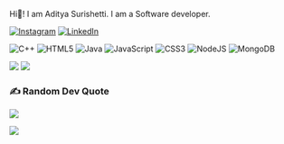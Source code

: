 Hi👋! I am Aditya Surishetti. I am a Software developer.

[![Instagram](https://img.shields.io/badge/Instagram-%23E4405F.svg?logo=Instagram&logoColor=white)](https://instagram.com/adityapatel_00) [![LinkedIn](https://img.shields.io/badge/LinkedIn-%230077B5.svg?logo=linkedin&logoColor=white)](https://linkedin.com/in/aditya-surishetti) 

![C++](https://img.shields.io/badge/c++-%2300599C.svg?style=for-the-badge&logo=c%2B%2B&logoColor=white) ![HTML5](https://img.shields.io/badge/html5-%23E34F26.svg?style=for-the-badge&logo=html5&logoColor=white) ![Java](https://img.shields.io/badge/java-%23ED8B00.svg?style=for-the-badge&logo=java&logoColor=white) ![JavaScript](https://img.shields.io/badge/javascript-%23323330.svg?style=for-the-badge&logo=javascript&logoColor=%23F7DF1E) ![CSS3](https://img.shields.io/badge/css3-%231572B6.svg?style=for-the-badge&logo=css3&logoColor=white) ![NodeJS](https://img.shields.io/badge/node.js-6DA55F?style=for-the-badge&logo=node.js&logoColor=white) ![MongoDB](https://img.shields.io/badge/MongoDB-%234ea94b.svg?style=for-the-badge&logo=mongodb&logoColor=white)

![](https://github-readme-stats.vercel.app/api?username=adityapatel-00&theme=dark&hide_border=false&include_all_commits=false&count_private=false)
![](https://github-readme-stats.vercel.app/api/top-langs/?username=adityapatel-00&theme=dark&hide_border=false&include_all_commits=false&count_private=false&layout=compact)

### ✍️ Random Dev Quote
![](https://quotes-github-readme.vercel.app/api?type=horizontal&theme=radical)

[![](https://visitcount.itsvg.in/api?id=adityapatel-00&icon=0&color=0)](https://visitcount.itsvg.in)
